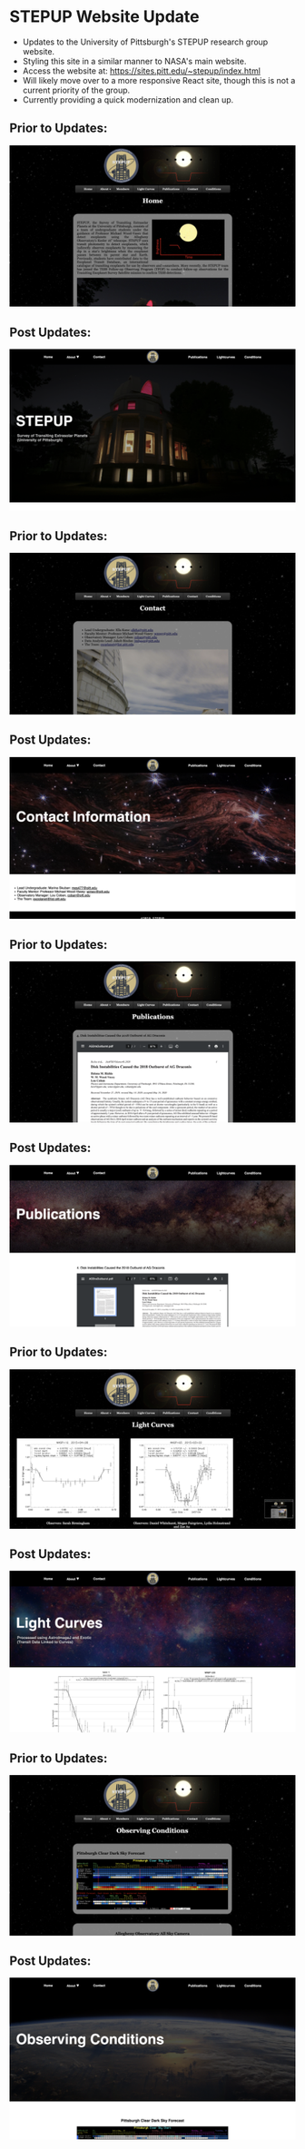# STEPUP Website Update
- Updates to the University of Pittsburgh's STEPUP research group website.
- Styling this site in a similar manner to NASA's main website.
- Access the website at: https://sites.pitt.edu/~stepup/index.html
- Will likely move over to a more responsive React site, though this is not a current priority of the group.
- Currently providing a quick modernization and clean up.
##  Prior to Updates:
<img src="ReadMeVisual/Original.png" alt="Original Image"/>

## Post Updates:
<img src="ReadMeVisual/UpdatedHome.png" alt="Updted Image"/>

##  Prior to Updates:
<img src="ReadMeVisual/OriginalContact.png" alt="Original Image"/>

## Post Updates:
<img src="ReadMeVisual/UpdatedContact.png" alt="Updted Image"/>

##  Prior to Updates:
<img src="ReadMeVisual/OriginalPublications.png" alt="Original Image"/>

## Post Updates:
<img src="ReadMeVisual/UpdatedPublications.png" alt="Updted Image"/>

##  Prior to Updates:
<img src="ReadMeVisual/OriginalLC.png" alt="Original Image"/>

## Post Updates:
<img src="ReadMeVisual/UpdatedLC.png" alt="Updted Image"/>

##  Prior to Updates:
<img src="ReadMeVisual/OriginalConditions.png" alt="Original Image"/>

## Post Updates:
<img src="ReadMeVisual/UpdatedConditions.png" alt="Updted Image"/>

